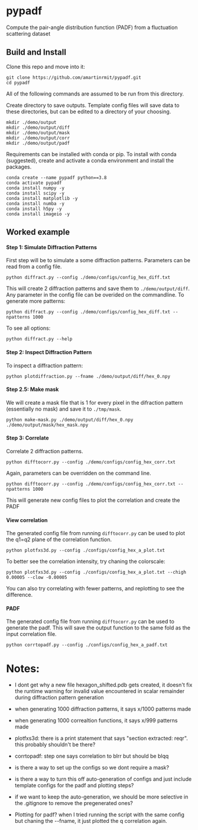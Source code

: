 # pypadf

Compute the pair-angle distribution function (PADF) from a fluctuation scattering dataset

## Build and Install

Clone this repo and move into it:

    git clone https://github.com/amartinrmit/pypadf.git
    cd pypadf

All of the following commands are assumed to be run from this directory.

Create directory to save outputs. Template config files will save data to these directories, but can be edited to a directory of your choosing.

    mkdir ./demo/output
    mkdir ./demo/output/diff
    mkdir ./demo/output/mask
    mkdir ./demo/output/corr
    mkdir ./demo/output/padf

Requirements can be installed with conda or pip. To install with conda (suggested), create and activate a conda environment and install the packages.

    conda create --name pypadf python==3.8
    conda activate pypadf
    conda install numpy -y
    conda install scipy -y
    conda install matplotlib -y
    conda install numba -y
    conda install h5py -y
    conda install imageio -y

## Worked example

#### Step 1: Simulate Diffraction Patterns

First step will be to simulate a some diffraction patterns. Parameters can be read from a config file.

    python diffract.py --config ./demo/configs/config_hex_diff.txt

This will create 2 diffraction patterns and save them to `./demo/output/diff`. 
Any parameter in the config file can be overided on the commandline. To generate more patterns:

    python diffract.py --config ./demo/configs/config_hex_diff.txt --npatterns 1000

To see all options:
    
    python diffract.py --help




#### Step 2: Inspect Diffraction Pattern

To inspect a diffraction pattern:

    python plotdiffraction.py --fname ./demo/output/diff/hex_0.npy





#### Step 2.5: Make mask

We will create a mask file that is 1 for every pixel in the difraction pattern (essentially no mask) and save it to `./tmp/mask`.

    python make-mask.py ./demo/output/diff/hex_0.npy ./demo/output/mask/hex_mask.npy

#### Step 3: Correlate 

Correlate 2 diffraction patterns.

    python difftocorr.py --config ./demo/configs/config_hex_corr.txt

Again, parameters can be overridden on the command line.

    python difftocorr.py --config ./demo/configs/config_hex_corr.txt --npatterns 1000


This will generate new config files to plot the correlation and create the PADF

#### View correlation

The generated config file from running `difftocorr.py` can be used to plot the q1=q2 plane of the correlation function.

    python plotfxs3d.py --config ./configs/config_hex_a_plot.txt

To better see the correlation intensity, try chaning the colorscale:

    python plotfxs3d.py --config ./configs/config_hex_a_plot.txt --chigh 0.00005 --clow -0.00005

You can also try correlating with fewer patterns, and replotting to see the difference. 


#### PADF

The generated config file from running `difftocorr.py` can be used to generate the padf. This will save the output function to the same fold as the input correlation file.

    python corrtopadf.py --config ./configs/config_hex_a_padf.txt



# Notes:
- I dont get why a new file hexagon_shifted.pdb gets created, it doesn't fix the runtime warning for invalid value encountered in scalar remainder during diffraction pattern generation

- when generating 1000 diffraction patterns, it says x/1000 patterns made
- when generating 1000 correaltion functions, it says x/999 patterns made

- plotfxs3d: there is a print statement that says "section extracted: reqr". this probably shouldn't be there?

- corrtopadf: step one says correlation to blrr but should be blqq








- is there a way to set up the configs so we dont require a mask?
- is there a way to turn this off auto-generation of configs and just include template configs for the padf and plotting steps?
- if we want to keep the auto-generation, we should be more selective in the .gitignore to remove the pregenerated ones?
- Plotting for padf? when I tried running the script with the same config but chaning the --fname, it just plotted the q correlation again.



